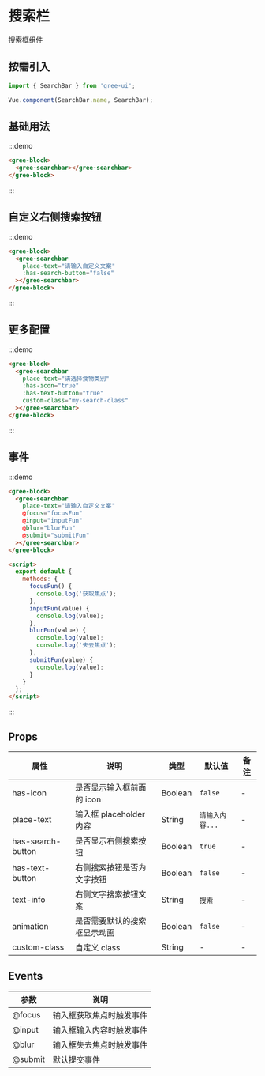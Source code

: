 # 搜索栏

搜索框组件

## 按需引入

```javascript
import { SearchBar } from 'gree-ui';

Vue.component(SearchBar.name, SearchBar);
```

## 基础用法

:::demo

```html
<gree-block>
  <gree-searchbar></gree-searchbar>
</gree-block>
```

:::

## 自定义右侧搜索按钮

:::demo

```html
<gree-block>
  <gree-searchbar
    place-text="请输入自定义文案"
    :has-search-button="false"
  ></gree-searchbar>
</gree-block>
```

:::

## 更多配置

:::demo

```html
<gree-block>
  <gree-searchbar
    place-text="请选择食物类别"
    :has-icon="true"
    :has-text-button="true"
    custom-class="my-search-class"
  ></gree-searchbar>
</gree-block>
```

:::

## 事件

:::demo

```html
<gree-block>
  <gree-searchbar
    place-text="请输入自定义文案"
    @focus="focusFun"
    @input="inputFun"
    @blur="blurFun"
    @submit="submitFun"
  ></gree-searchbar>
</gree-block>

<script>
  export default {
    methods: {
      focusFun() {
        console.log('获取焦点');
      },
      inputFun(value) {
        console.log(value);
      },
      blurFun(value) {
        console.log(value);
        console.log('失去焦点');
      },
      submitFun(value) {
        console.log(value);
      }
    }
  };
</script>
```

:::

## Props

| 属性              | 说明                         | 类型    | 默认值          | 备注 |
| ----------------- | ---------------------------- | ------- | --------------- | ---- |
| has-icon          | 是否显示输入框前面的 icon    | Boolean | `false`         | \-   |
| place-text        | 输入框 placeholder 内容      | String  | `请输入内容...` | \-   |
| has-search-button | 是否显示右侧搜索按钮         | Boolean | `true`          | \-   |
| has-text-button   | 右侧搜索按钮是否为文字按钮   | Boolean | `false`         | \-   |
| text-info         | 右侧文字搜索按钮文案         | String  | `搜索`          | \-   |
| animation         | 是否需要默认的搜索框显示动画 | Boolean | `false`         | \-   |
| custom-class      | 自定义 class                 | String  | \-              | \-   |

## Events

| 参数    | 说明                     |
| ------- | ------------------------ |
| @focus  | 输入框获取焦点时触发事件 |
| @input  | 输入框输入内容时触发事件 |
| @blur   | 输入框失去焦点时触发事件 |
| @submit | 默认提交事件             |

<script>
  export default {
    methods: {
      focusFun() {
        console.log('获取焦点');
      },
      inputFun(value) {
        console.log(value);
      },
      blurFun(value) {
        console.log(value);
        console.log('失去焦点');
      },
      submitFun(value) {
        console.log(value);
      }
    }
  };
</script>
